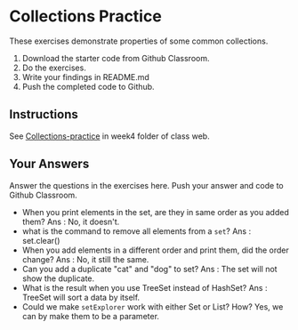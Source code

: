 # Collections Practice

These exercises demonstrate properties of some common collections.

1. Download the starter code from Github Classroom.
2. Do the exercises.
3. Write your findings in README.md
4. Push the completed code to Github.

## Instructions

See [Collections-practice](https://skeoop.github.io/week4/Collections-practice) in week4 folder of class web.

## Your Answers

Answer the questions in the exercises here. Push your answer and code to Github Classroom.

* When you print elements in the set, are they in same order as you added them?
Ans : No, it doesn't.
* what is the command to remove all elements from a `set`?
Ans : set.clear()
* When you add elements in a different order and print them, did the order change?
Ans : No, it still the same.
* Can you add a duplicate "cat" and "dog" to set?
Ans : The set will not show the duplicate.
* What is the result when you use TreeSet instead of HashSet?
Ans : TreeSet will sort a data by itself.
* Could we make `setExplorer` work with either Set or List?  How?
Yes, we can by make them to be a parameter.
